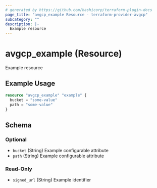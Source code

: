 ```yaml
---
# generated by https://github.com/hashicorp/terraform-plugin-docs
page_title: "avgcp_example Resource - terraform-provider-avgcp"
subcategory: ""
description: |-
  Example resource
---
```


# avgcp_example (Resource)

Example resource

## Example Usage

```terraform
resource "avgcp_example" "example" {
  bucket = "some-value"
  path = "some-value"
}
```

<!-- schema generated by tfplugindocs -->
## Schema

### Optional

- `bucket` (String) Example configurable attribute
- `path` (String) Example configurable attribute

### Read-Only

- `signed_url` (String) Example identifier

